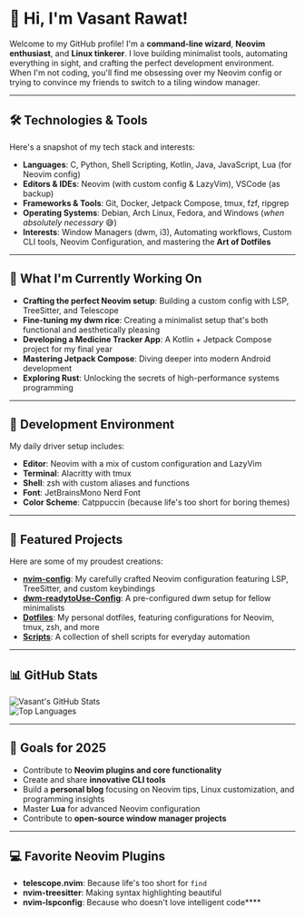 # 👋 Hi, I'm Vasant Rawat!  

Welcome to my GitHub profile! I'm a **command-line wizard**, **Neovim enthusiast**, and **Linux tinkerer**. I love building minimalist tools, automating everything in sight, and crafting the perfect development environment. When I'm not coding, you'll find me obsessing over my Neovim config or trying to convince my friends to switch to a tiling window manager.  

---

## 🛠️ Technologies & Tools  

Here's a snapshot of my tech stack and interests:  
- **Languages**: C, Python, Shell Scripting, Kotlin, Java, JavaScript, Lua (for Neovim config)
- **Editors & IDEs**: Neovim (with custom config & LazyVim), VSCode (as backup)
- **Frameworks & Tools**: Git, Docker, Jetpack Compose, tmux, fzf, ripgrep
- **Operating Systems**: Debian, Arch Linux, Fedora, and Windows (*when absolutely necessary* 😅)
- **Interests**: Window Managers (dwm, i3), Automating workflows, Custom CLI tools, Neovim Configuration, and mastering the **Art of Dotfiles**

---

## 🔭 What I'm Currently Working On  
- **Crafting the perfect Neovim setup**: Building a custom config with LSP, TreeSitter, and Telescope
- **Fine-tuning my dwm rice**: Creating a minimalist setup that's both functional and aesthetically pleasing
- **Developing a Medicine Tracker App**: A Kotlin + Jetpack Compose project for my final year
- **Mastering Jetpack Compose**: Diving deeper into modern Android development
- **Exploring Rust**: Unlocking the secrets of high-performance systems programming

---

## 🚀 Development Environment  

My daily driver setup includes:
- **Editor**: Neovim with a mix of custom configuration and LazyVim
- **Terminal**: Alacritty with tmux
- **Shell**: zsh with custom aliases and functions
- **Font**: JetBrainsMono Nerd Font
- **Color Scheme**: Catppuccin (because life's too short for boring themes)

---

## 🌟 Featured Projects  

Here are some of my proudest creations:  
- **[nvim-config](https://github.com/Vasant-rawat/nvim-config)**: My carefully crafted Neovim configuration featuring LSP, TreeSitter, and custom keybindings
- **[dwm-readytoUse-Config](https://github.com/Vasant-rawat/dwm-readytoUse-Config)**: A pre-configured dwm setup for fellow minimalists
- **[Dotfiles](https://github.com/Vasant-rawat/dotfiles)**: My personal dotfiles, featuring configurations for Neovim, tmux, zsh, and more
- **[Scripts](https://github.com/Vasant-rawat/scripts)**: A collection of shell scripts for everyday automation

---

## 📊 GitHub Stats  

![Vasant's GitHub Stats](https://github-readme-stats.vercel.app/api?username=Vasant-rawat&show_icons=true&theme=catppuccin)  
![Top Languages](https://github-readme-stats.vercel.app/api/top-langs/?username=Vasant-rawat&layout=compact&theme=catppuccin)  

---

## 🎯 Goals for 2025  
- Contribute to **Neovim plugins and core functionality**
- Create and share **innovative CLI tools**
- Build a **personal blog** focusing on Neovim tips, Linux customization, and programming insights
- Master **Lua** for advanced Neovim configuration
- Contribute to **open-source window manager projects**

---

## 💻 Favorite Neovim Plugins
- **telescope.nvim**: Because life's too short for `find`
- **nvim-treesitter**: Making syntax highlighting beautiful
- **nvim-lspconfig**: Because who doesn't love intelligent code****
